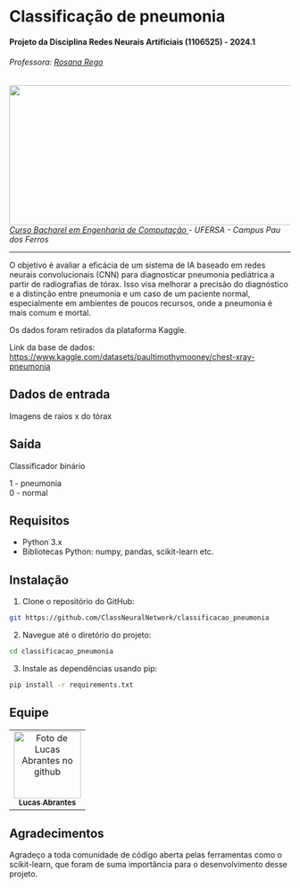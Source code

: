 # Classificação de pneumonia

#### Projeto da Disciplina Redes Neurais Artificiais (1106525) - 2024.1
###### Professora: [Rosana Rego](https://github.com/roscibely)
<div>
  <img src="https://raw.githubusercontent.com/roscibely/algorithms-and-data-structure/main/root/ufersa.jpg" width="700" height="250">
</div>
<i> <a href="https://engsoftwarepaudosferros.ufersa.edu.br/apresentacao/"> Curso Bacharel em Engenharia de Computação  </a> - UFERSA - Campus Pau dos Ferros </a></i>

---

O objetivo é avaliar a eficácia de um sistema de IA baseado em redes neurais convolucionais (CNN) para diagnosticar pneumonia pediátrica a partir de radiografias de tórax. Isso visa melhorar a precisão do diagnóstico e a distinção entre pneumonia e um caso de um paciente normal, especialmente em ambientes de poucos recursos, onde a pneumonia é mais comum e mortal.

Os dados foram retirados da plataforma Kaggle.

Link da base de dados: https://www.kaggle.com/datasets/paultimothymooney/chest-xray-pneumonia

## Dados de entrada
 
Imagens de raios x do tórax


## Saída

Classificador binário

1 - pneumonia<br>
0 - normal

## Requisitos

- Python 3.x
- Bibliotecas Python: numpy, pandas, scikit-learn etc. 

## Instalação

1. Clone o repositório do GitHub:

```bash
git https://github.com/ClassNeuralNetwork/classificacao_pneumonia
```

2. Navegue até o diretório do projeto:

```bash
cd classificacao_pneumonia
```

3. Instale as dependências usando pip:

```bash
pip install -r requirements.txt
```

 
 ## Equipe
<table align="center">
  <tr>    
    <td align="center">
      <a href="https://github.com/Lucas-Abrantes">
        <img src="https://avatars.githubusercontent.com/u/98098954?v=4" 
        width="120px;" 
        alt="Foto de Lucas Abrantes no github"/><br>
        <sub>
          <b>Lucas Abrantes</b>
         </sub>
      </a>
    </td>
  </tr>
</table>


## Agradecimentos

Agradeço a toda comunidade de código aberta pelas ferramentas como o scikit-learn, que foram de suma importância para o desenvolvimento desse projeto.
